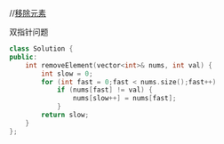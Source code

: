 //[移除元素](https://leetcode.cn/problems/remove-element/)

双指针问题

```c++
class Solution {
public:
    int removeElement(vector<int>& nums, int val) {
        int slow = 0;
        for (int fast = 0;fast < nums.size();fast++)
            if (nums[fast] != val) {
                nums[slow++] = nums[fast];
            }
        return slow;
    }
};

```